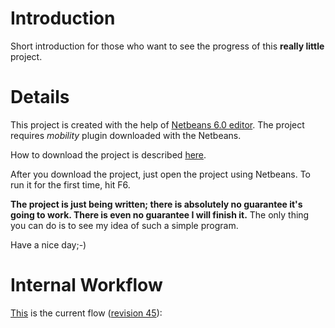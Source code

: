 # Introduction #

Short introduction for those who want to see the progress of this **really little** project.

# Details #

This project is created with the help of [Netbeans 6.0 editor](http://www.netbeans.org). The project requires _mobility_ plugin downloaded with the Netbeans.

How to download the project is described [here](http://code.google.com/p/pinklife/source/checkout).

After you download the project, just open the project using Netbeans. To run it for the first time, hit F6.

**The project is just being written; there is absolutely no guarantee it's going to work. There is even no guarantee I will finish it.** The only thing you can do is to see my idea of such a simple program.

Have a nice day;-)

# Internal Workflow #

[This](http://pinklife.googlecode.com/svn/wiki/flow_rev45.png) is the current flow ([revision 45](https://code.google.com/p/pinklife/source/detail?r=45)):